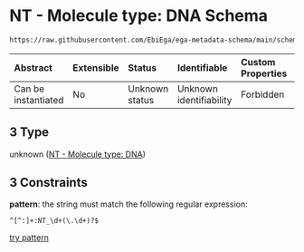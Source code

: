 # NT - Molecule type: DNA Schema

```txt
https://raw.githubusercontent.com/EbiEga/ega-metadata-schema/main/schemas/EGA.common-definitions.json#/definitions/curieRefseqPattern/oneOf/3
```



| Abstract            | Extensible | Status         | Identifiable            | Custom Properties | Additional Properties | Access Restrictions | Defined In                                                                                           |
| :------------------ | :--------- | :------------- | :---------------------- | :---------------- | :-------------------- | :------------------ | :--------------------------------------------------------------------------------------------------- |
| Can be instantiated | No         | Unknown status | Unknown identifiability | Forbidden         | Allowed               | none                | [EGA.common-definitions.json\*](../../../schemas/EGA.common-definitions.json "open original schema") |

## 3 Type

unknown ([NT - Molecule type: DNA](ega-4-definitions-refseq-accessions-data1098-curie-pattern-oneof-nt---molecule-type-dna.md))

## 3 Constraints

**pattern**: the string must match the following regular expression:&#x20;

```regexp
^[^:]+:NT_\d+(\.\d+)?$
```

[try pattern](https://regexr.com/?expression=%5E%5B%5E%3A%5D%2B%3ANT_%5Cd%2B\(%5C.%5Cd%2B\)%3F%24 "try regular expression with regexr.com")
